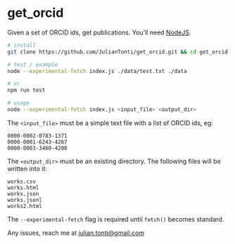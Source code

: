 # get_orcid

Given a set of ORCID ids, get publications. You'll need [NodeJS](https://nodejs.org/en/download/).

```bash
# install
git clone https://github.com/JulianTonti/get_orcid.git && cd get_orcid

# test / example
node --experimental-fetch index.js ./data/test.txt ./data

# or
npm run test

# usage
node --experimental-fetch index.js <input_file> <output_dir>
```

The `<input_file>` must be a simple text file with a list of ORCID ids, eg:

```text
0000-0002-0783-1371
0000-0001-6243-4267
0000-0003-3460-4200
```

The `<output_dir>` must be an existing directory. The following files will be written into it:

```text
works.csv
works.html
works.json
works.jsonl
works2.html
```

The `--experimental-fetch` flag is required until `fetch()` becomes standard.

Any issues, reach me at <julian.tonti@gmail.com>
